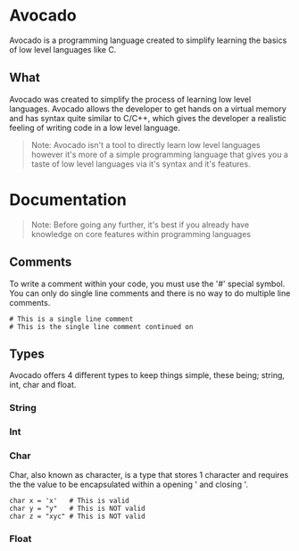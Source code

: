# Avocado
Avocado is a programming language created to simplify learning the basics of low level languages like C.

## What
Avocado was created to simplify the process of learning low level languages.
Avocado allows the developer to get hands on a virtual memory and has syntax quite similar to C/C++,
  which gives the developer a realistic feeling of writing code in a low level language.

> Note: Avocado isn't a tool to directly learn low level languages however it's more of a simple programming
> language that gives you a taste of low level languages via it's syntax and it's features.

# Documentation
> Note: Before going any further, it's best if you already have knowledge on core features within programming languages
## Comments
To write a comment within your code, you must use the '#' special symbol.
You can only do single line comments and there is no way to do multiple line comments.
```
# This is a single line comment
# This is the single line comment continued on
```
## Types
Avocado offers 4 different types to keep things simple, these being; string, int, char and float.
### String
### Int
### Char
Char, also known as character, is a type that stores 1 character and requires the the value to be encapsulated within a 
opening ' and closing '.
```
char x = 'x'   # This is valid
char y = "y"   # This is NOT valid
char z = "xyc" # This is NOT valid
```
### Float
